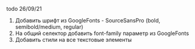 todo 26/09/21
1. Добавить шрифт из GoogleFonts - SourceSansPro (bold, semibold/medium, regular)
2. На общий селектор добавить font-family параметр из GoogleFonts
3. Добавить стили на все текстовые элементы 